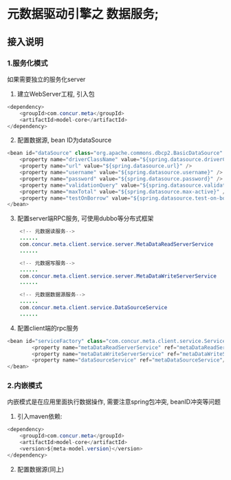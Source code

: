 # 元数据驱动引擎之 数据服务;
## 接入说明
### 1.服务化模式
如果需要独立的服务化server

1. 建立WebServer工程, 引入包
```java
<dependency>
    <groupId>com.concur.meta</groupId>
    <artifactId>model-core</artifactId>
</dependency>
```

2. 配置数据源, bean ID为dataSource
```java
<bean id="dataSource" class="org.apache.commons.dbcp2.BasicDataSource" destroy-method="close">
	<property name="driverClassName" value="${spring.datasource.driverClassName}" />
	<property name="url" value="${spring.datasource.url}" />
	<property name="username" value="${spring.datasource.username}" />
	<property name="password" value="${spring.datasource.password}" />
	<property name="validationQuery" value="${spring.datasource.validation-query}" />
	<property name="maxTotal" value="${spring.datasource.max-active}" />
	<property name="testOnBorrow" value="${spring.datasource.test-on-borrow}" />
</bean>
```

3. 配置server端RPC服务, 可使用dubbo等分布式框架
```java
    <!-- 元数据读服务-->
    ......
    com.concur.meta.client.service.server.MetaDataReadServerService
    ......

    <!-- 元数据写服务-->
    ......
    com.concur.meta.client.service.server.MetaDataWriteServerService
    ......

    <!-- 元数据数据源服务-->
    ......
    com.concur.meta.client.service.DataSourceService
    ......
```

4. 配置client端的rpc服务
```java
<bean id="serviceFactory" class="com.concur.meta.client.service.ServiceFactory">
        <property name="metaDataReadServerService" ref="metaDataReadServerService"/>
        <property name="metaDataWriteServerService" ref="metaDataWriteServerService"/>
        <property name="dataSourceService" ref="metaDataSourceService"/>
</bean>
```


### 2.内嵌模式
内嵌模式是在应用里面执行数据操作, 需要注意spring包冲突, beanID冲突等问题
1. 引入maven依赖:
```java
<dependency>
    <groupId>com.concur.meta</groupId>
    <artifactId>model-core</artifactId>
    <version>${meta-model.version}</version>
</dependency>
```

2. 配置数据源(同上)




